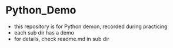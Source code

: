 # Python_Demo
- this repository is for Python demon, recorded during practicing
- each sub dir has a demo
- for details, check readme.md in sub dir
